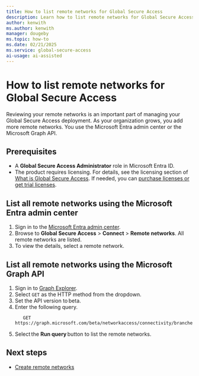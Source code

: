 ```yaml
---
title: How to list remote networks for Global Secure Access
description: Learn how to list remote networks for Global Secure Access.
author: kenwith
ms.author: kenwith
manager: dougeby
ms.topic: how-to
ms.date: 02/21/2025
ms.service: global-secure-access
ai-usage: ai-assisted
---
```


# How to list remote networks for Global Secure Access

Reviewing your remote networks is an important part of managing your Global Secure Access deployment. As your organization grows, you add more remote networks. You use the Microsoft Entra admin center or the Microsoft Graph API.

## Prerequisites 

- A **Global Secure Access Administrator** role in Microsoft Entra ID.
- The product requires licensing. For details, see the licensing section of [What is Global Secure Access](overview-what-is-global-secure-access.md). If needed, you can [purchase licenses or get trial licenses](https://aka.ms/azureadlicense).

## List all remote networks using the Microsoft Entra admin center

1. Sign in to the [Microsoft Entra admin center](https://entra.microsoft.com).
1. Browse to **Global Secure Access** > **Connect** > **Remote networks**. All remote networks are listed.
1. To view the details, select a remote network.

## List all remote networks using the Microsoft Graph API 

1. Sign in to [Graph Explorer](https://aka.ms/ge). 
1. Select `GET` as the HTTP method from the dropdown. 
1. Set the API version to beta. 
1. Enter the following query.
    ```
       GET https://graph.microsoft.com/beta/networkaccess/connectivity/branches
    ```
1. Select the **Run query** button to list the remote networks.  



## Next steps
- [Create remote networks](how-to-manage-remote-networks.md)
